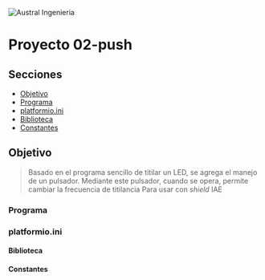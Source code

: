 

![Austral Ingenieria](https://encrypted-tbn0.gstatic.com/images?q=tbn%3AANd9GcQooGo7vQn4t9-6Bt46qZF-UY4_QFpYOeh7kVWzwpr_lbLr5wka)


# Proyecto 02-push

## Secciones

- [Objetivo](#objetivo)
- [Programa](#programa)
- [platformio.ini](#platformio.ini)
- [Biblioteca](#biblioteca)
- [Constantes](#constantes)


## Objetivo

>   Basado en el programa sencillo de titilar un LED, se agrega el manejo de un pulsador.
>   Mediante este pulsador, cuando se opera, permite cambiar la frecuencia de titilancia
>   Para usar con _shield_ IAE


### Programa

<!--
    Aquí explicación sobre el programa
-->

### platformio.ini

<!--
    Aquí explicación sobre la configuración en platformio.ini
-->

#### Biblioteca

<!--
    Uso y configuración de bibliotecas
-->

#### Constantes

<!--
    Constantes usadas en el programa y su definición
-->

